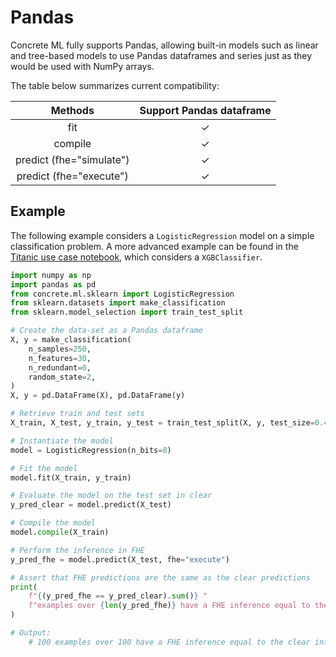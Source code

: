 # Pandas

Concrete ML fully supports Pandas, allowing built-in models such as linear and tree-based models to use Pandas dataframes and series just as they would be used with NumPy arrays.

The table below summarizes current compatibility:

|         Methods          | Support Pandas dataframe |
| :----------------------: | :----------------------: |
|           fit            |            ✓             |
|         compile          |            ✓             |
| predict (fhe="simulate") |            ✓             |
| predict (fhe="execute")  |            ✓             |

## Example

The following example considers a `LogisticRegression` model on a simple classification problem.
A more advanced example can be found in the [Titanic use case notebook](../../use_case_examples/titanic/KaggleTitanic.ipynb), which considers a `XGBClassifier`.

```python
import numpy as np
import pandas as pd
from concrete.ml.sklearn import LogisticRegression
from sklearn.datasets import make_classification
from sklearn.model_selection import train_test_split

# Create the data-set as a Pandas dataframe
X, y = make_classification(
    n_samples=250,
    n_features=30,
    n_redundant=0,
    random_state=2,
)
X, y = pd.DataFrame(X), pd.DataFrame(y)

# Retrieve train and test sets
X_train, X_test, y_train, y_test = train_test_split(X, y, test_size=0.4, random_state=42)

# Instantiate the model
model = LogisticRegression(n_bits=8)

# Fit the model
model.fit(X_train, y_train)

# Evaluate the model on the test set in clear
y_pred_clear = model.predict(X_test)

# Compile the model
model.compile(X_train)

# Perform the inference in FHE
y_pred_fhe = model.predict(X_test, fhe="execute")

# Assert that FHE predictions are the same as the clear predictions
print(
    f"{(y_pred_fhe == y_pred_clear).sum()} "
    f"examples over {len(y_pred_fhe)} have a FHE inference equal to the clear inference."
)

# Output:
    # 100 examples over 100 have a FHE inference equal to the clear inference.
```
